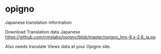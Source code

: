 # opigno
Japanese translation information

Download Translation data
  Japanese https://github.com/cmslabo/opigno/blob/master/opigno_lms-8.x-2.6_ja.po

Also needs translate Views data at your Opigno site.
